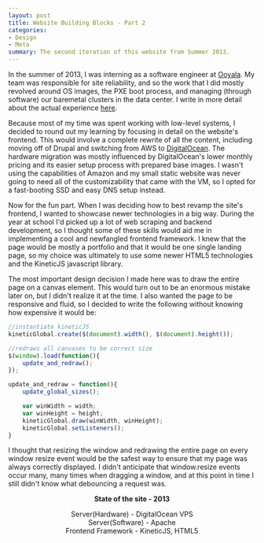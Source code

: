 ```yaml
---
layout: post
title: Website Building Blocks - Part 2
categories:
- Design
- Meta
summary: The second iteration of this website from Summer 2013.
---
```


In the summer of 2013, I was interning as a software engineer at [Ooyala](http://ooyala.com). My team was responsible for site reliability, and so the work that I did mostly revolved around OS images, the PXE boot process, and managing (through software) our baremetal clusters in the data center. I write in more detail about the actual experience [here](/).

Because most of my time was spent working with low-level systems, I decided to round out my learning by focusing in detail on the website's frontend. This would involve a complete rewrite of all the content, including moving off of Drupal and switching from AWS to [DigitalOcean](http://digitalocean.com). The hardware migration was mostly influenced by DigitalOcean's lower monthly pricing and its easier setup process with prepared base images. I wasn't using the capabilities of Amazon and my small static website was never going to need all of the customizability that came with the VM, so I opted for a fast-booting SSD and easy DNS setup instead.

Now for the fun part. When I was deciding how to best revamp the site's frontend, I wanted to showcase newer technologies in a big way. During the year at school I'd picked up a lot of web scraping and backend development, so I thought some of these skills would aid me in implementing a cool and newfangled frontend framework. I knew that the page would be mostly a portfolio and that it would be one single landing page, so my choice was ultimately to use some newer HTML5 technologies and the KineticJS javascript library. 

The most important design decision I made here was to draw the entire page on a canvas element. This would turn out to be an enormous mistake later on, but I didn't realize it at the time. I also wanted the page to be responsive and fluid, so I decided to write the following without knowing how expensive it would be:

```js
//instantiate kineticJS
kineticGlobal.create($(document).width(), $(document).height());

//redraws all canvases to be correct size
$(window).load(function(){
	update_and_redraw();
});

update_and_redraw = function(){
	update_global_sizes();

	var winWidth = width;
	var winHeight = height;
	kineticGlobal.draw(winWidth, winHeight);
	kineticGlobal.setListeners();
}
```
I thought that resizing the window and redrawing the entire page on every window resize event would be the safest way to ensure that my page was always correctly displayed. I didn't anticipate that window.resize events occur many, many times when dragging a window, and at this point in time I still didn't know what debouncing a request was. 

<div class="thumbnail" style="text-align:center;">
	<strong>State of the site - 2013</strong>
	<p>Server(Hardware) - DigitalOcean VPS <br/>
	Server(Software) - Apache <br/>
	Frontend Framework - KineticJS, HTML5</p>
</div>